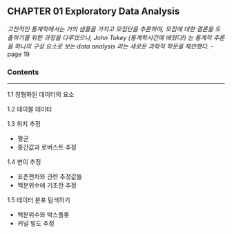 ## CHAPTER 01 Exploratory Data Analysis

_고전적인 통계학에서는 거의 샘플을 가지고 모집단을 추론하여, 모집에 대한 결론을 도출하기를 위한 과정을 다루었으나, John Tukey (통계학시간에 배웠다!) 는 통계적 추론을 하나의 구성 요소로 보는 data analysis 라는 새로운 과학적 학문을 제안했다._   - page 19 

### Contents
---

1.1 정형화된 데이터의 요소

1.2 테이블 데이터

1.3 위치 추정
  - 평균
  - 중간값과 로버스트 추정

1.4 변이 추정
  - 표준편차와 관련 추정값들
  - 백분위수에 기초한 추정

1.5 데이터 분포 탐색하기
  - 백분위수와 박스플롯
  - 커널 밀도 추정
